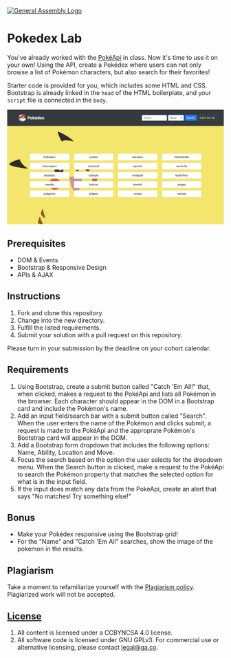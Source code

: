 [![General Assembly Logo](https://camo.githubusercontent.com/1a91b05b8f4d44b5bbfb83abac2b0996d8e26c92/687474703a2f2f692e696d6775722e636f6d2f6b6538555354712e706e67)](https://generalassemb.ly/education/web-development-immersive)

# Pokedex Lab

You've already worked with the [PokéApi](https://pokeapi.co/) in class. Now it's
time to use it on your own! Using the API, create a Pokédex where users can not
only browse a list of Pokémon characters, but also search for their favorites!

Starter code is provided for you, which includes some HTML and CSS. Bootstrap is
already linked in the `head` of the HTML boilerplate, and your `script` file is
connected in the `body`.

![Pokédex](img/screenshot2.png)

## Prerequisites

- DOM & Events
- Bootstrap & Responsive Design
- APIs & AJAX

## Instructions

1. Fork and clone this repository.
2. Change into the new directory.
3. Fulfill the listed requirements.
4. Submit your solution with a pull request on this repository.

Please turn in your submission by the deadline on your cohort calendar.

## Requirements

1. Using Bootstrap, create a submit button called "Catch 'Em All!" that, when
   clicked, makes a request to the PokéApi and lists all Pokémon in the browser.
   Each character should appear in the DOM in a Bootstrap card and include the
   Pokémon's name.
2. Add an input field/search bar with a submit button called "Search". When the
   user enters the name of the Pokémon and clicks submit, a request is made to
   the PokéApi and the approprate Pokémon's Bootstrap card will appear in the
   DOM.
3. Add a Bootstrap form dropdown that includes the following options: Name,
   Ability, Location and Move.
4. Focus the search based on the option the user selects for the dropdown menu.
   When the Search button is clicked, make a request to the PokéApi to search
   the Pokémon property that matches the selected option for what is in the
   input field.
5. If the input does match any data from the PokéApi, create an alert that says
   "No matches! Try something else!"

## Bonus

- Make your Pokédex responsive using the Bootstrap grid!
- For the "Name" and "Catch 'Em All" searches, show the image of the pokemon in
  the results.

## Plagiarism

Take a moment to refamiliarize yourself with the
[Plagiarism policy](https://git.generalassemb.ly/DC-WDI/Administrative/blob/master/plagiarism.md).
Plagiarized work will not be accepted.

## [License](LICENSE)

1.  All content is licensed under a CC­BY­NC­SA 4.0 license.
2.  All software code is licensed under GNU GPLv3. For commercial use or
    alternative licensing, please contact legal@ga.co.
